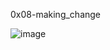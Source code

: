 0x08-making_change

![image](https://github.com/Karlie-crypto/alx-interview/assets/110098940/1284eb1d-6379-4a01-8867-fa22dbaed2ae)